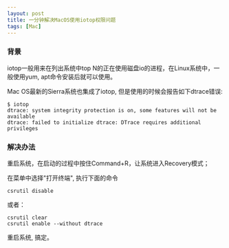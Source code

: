 ```yaml
---
layout: post
title: 一分钟解决MacOS使用iotop权限问题
tags: [Mac]
---
```


### [](#背景)背景

iotop一般用来在列出系统中top N的正在使用磁盘io的进程，在Linux系统中，一般使用yum, apt命令安装后就可以使用。

Mac OS最新的Sierra系统也集成了iotop, 但是使用的时候会报告如下dtrace错误:

```
$ iotop
dtrace: system integrity protection is on, some features will not be available
dtrace: failed to initialize dtrace: DTrace requires additional privileges
```

### [](#解决办法)解决办法

重启系统，在启动的过程中按住Command+R，让系统进入Recovery模式；

在菜单中选择"打开终端", 执行下面的命令

```
csrutil disable
```

或者：

```
csrutil clear
csrutil enable --without dtrace
```

重启系统, 搞定。
